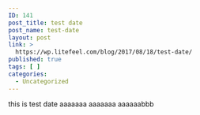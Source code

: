```yaml
---
ID: 141
post_title: test date
post_name: test-date
layout: post
link: >
  https://wp.litefeel.com/blog/2017/08/18/test-date/
published: true
tags: [ ]
categories:
  - Uncategorized
---
```

this is test date
aaaaaaa
aaaaaaa
aaaaaabbb
